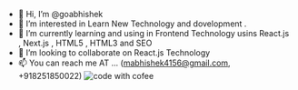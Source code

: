 - 👋 Hi, I’m @goabhishek
- 👀 I’m interested in Learn New Technology and dovelopment .
- 🌱 I’m currently learning and using in Frontend Technology usins React.js , Next.js , HTML5 , HTML3 and SEO 
- 💞️ I’m looking to collaborate on React.js Technology
- 📫 You can reach me AT ... (mabhishek4156@gmail.com, +918251850022)
![code with cofee](https://user-images.githubusercontent.com/57181622/185048732-2ea717f8-8ddd-421a-a134-eff32ae969ba.png)

<!---
goabhishek/goabhishek is a ✨ special ✨ repository because its `README.md` (this file) appears on your GitHub profile.
You can click the Preview link to take a look at your changes.


--->
